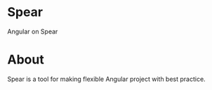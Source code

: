 # Spear

Angular on Spear

# About
Spear is a tool for making flexible Angular project with best practice.
